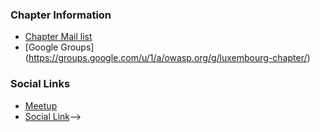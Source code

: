 ### Chapter Information
* [Chapter Mail list](mailto:luxembourg-chapter@owasp.org)
* [Google Groups] (https://groups.google.com/u/1/a/owasp.org/g/luxembourg-chapter/)

### Social Links
* [Meetup](#)
* [Social Link](#)-->
